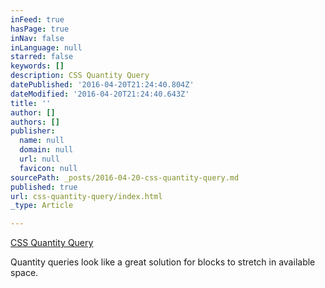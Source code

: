 ```yaml
---
inFeed: true
hasPage: true
inNav: false
inLanguage: null
starred: false
keywords: []
description: CSS Quantity Query
datePublished: '2016-04-20T21:24:40.804Z'
dateModified: '2016-04-20T21:24:40.643Z'
title: ''
author: []
authors: []
publisher:
  name: null
  domain: null
  url: null
  favicon: null
sourcePath: _posts/2016-04-20-css-quantity-query.md
published: true
url: css-quantity-query/index.html
_type: Article

---
```

[CSS Quantity Query][0]

Quantity queries look like a great solution for blocks to stretch in available space.

[0]: https://www.smashingmagazine.com/2015/07/constructing-css-quantity-queries-on-the-fly/